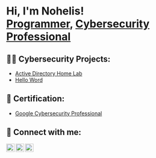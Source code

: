 <h1>Hi, I'm Nohelis! <br/><a href="https://github.com/nohelis0610">Programmer</a>, <a href="https://www.linkedin.com/in/nohelisfernandez/">Cybersecurity Professional</a>

<h2>👨‍💻 Cybersecurity Projects:</h2>

- [Active Directory Home Lab](https://github.com/joshmadakor1/Algorithms-Practice)
- [Hello Word](https://github.com/joshmadakor1/Algorithms-Practice)

<h2>📝 Certification:</h2>

- [Google Cybersecurity Professional](https://coursera.org/verify/professional-cert/R849F7ZD6YTM)


<h2> 🤳 Connect with me:</h2>

[<img align="left" alt="NohelisFernandez | YouTube" width="22px" src="https://cdn.jsdelivr.net/npm/simple-icons@v3/icons/youtube.svg" />][youtube]
[<img align="left" alt="NohelisFernandez | LinkedIn" width="22px" src="https://cdn.jsdelivr.net/npm/simple-icons@v3/icons/linkedin.svg" />][linkedin]
[<img align="left" alt="nohecociname | Instagram" width="22px" src="https://cdn.jsdelivr.net/npm/simple-icons@v3/icons/instagram.svg" />][instagram]


[youtube]: https://www.youtube.com/@nohelisfernandez
[instagram]: https://www.instagram.com/nohecociname/
[linkedin]: https://www.linkedin.com/in/nohelisfernandez/

<!--
**joshmadakor1/joshmadakor1** is a ✨ _special_ ✨ repository because its `README.md` (this file) appears on your GitHub profile.

Here are some ideas to get you started:

- 🔭 I’m currently working on ...
- 🌱 I’m currently learning ...
- 👯 I’m looking to collaborate on ...
- 🤔 I’m looking for help with ...
- 💬 Ask me about ...
- 📫 How to reach me: ...
- 😄 Pronouns: ...
- ⚡ Fun fact: ...
-->
